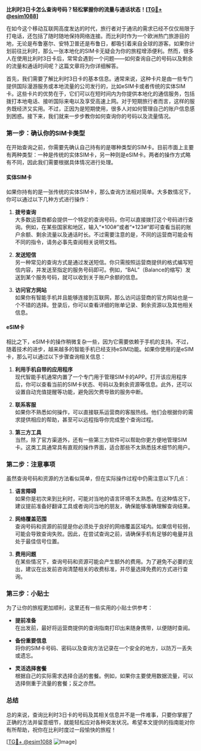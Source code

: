 **比利时3日卡怎么查询号码？轻松掌握你的流量与通话状态！[[TG💪+ @esim1088](https://t.me/s/esim1088)]**

在如今这个移动互联网高度发达的时代，旅行者对于通讯的需求已经不仅仅局限于打电话，还包括了随时随地保持网络连接。而比利时作为一个欧洲热门旅游目的地，无论是布鲁塞尔、安特卫普还是布鲁日，都吸引着来自全球的游客。如果你计划前往比利时，那么一张本地化的SIM卡无疑会为你的旅程增添便利。然而，很多人在使用比利时3日卡后，常常会遇到一个问题——如何查询自己的号码以及剩余的流量和通话时间呢？这篇文章将为你详细解答。

首先，我们需要了解比利时3日卡的基本信息。通常来说，这种卡片是由一些专门提供国际漫游服务或本地流量的公司发行的，比如eSIM卡或者传统的实体SIM卡。这些卡片的优势在于，它们可以在短时间内为你提供本地化的通信服务，包括拨打本地电话、接听国际来电以及享受高速上网。对于短期旅行者而言，这样的服务既经济又实用。不过，正因为是短期使用，很多人对如何管理自己的账户信息感到困惑。接下来，我们就来一步步教你如何查询你的号码以及流量情况。

### 第一步：确认你的SIM卡类型

在开始查询之前，你需要先确认自己持有的是哪种类型的SIM卡。目前市面上主要有两种类型：一种是传统的实体SIM卡，另一种则是eSIM卡。两者的操作方式略有不同，因此我们需要根据具体情况进行处理。

#### 实体SIM卡

如果你持有的是一张传统的实体SIM卡，那么查询方法相对简单。大多数情况下，你可以通过以下几种方式进行操作：

1. **拨号查询**  
   大多数运营商都会提供一个特定的查询号码，你可以直接拨打这个号码进行查询。例如，在某些国家和地区，输入“*100#”或者“*123#”即可查看当前的账户余额、剩余流量以及通话时长。不过需要注意的是，不同的运营商可能会有不同的指令，请务必事先查阅相关说明文档。

2. **发送短信**  
   另一种常见的查询方式是通过发送短信。你只需按照运营商提供的格式编写短信内容，并发送至指定的服务号码即可。例如，“BAL”（Balance的缩写）发送到某个服务号码，就可以收到关于账户余额的信息。

3. **访问官方网站**  
   如果你有智能手机并且能够连接到互联网，那么访问运营商的官方网站也是一个不错的选择。登录后，你可以查看详细的账单记录、剩余资源以及其他相关信息。

#### eSIM卡

相比之下，eSIM卡的操作稍微复杂一些，因为它需要依赖于手机的支持。不过，随着技术的进步，越来越多的智能手机已经支持eSIM功能。如果你使用的是eSIM卡，那么可以通过以下步骤查询相关信息：

1. **利用手机自带的应用程序**  
   现代智能手机通常内置了一个专门用于管理SIM卡的APP。打开该应用程序后，你可以查看当前的SIM卡状态、号码以及剩余资源等信息。此外，还可以设置自动充值提醒等功能，避免因欠费导致的服务中断。

2. **联系客服**  
   如果你不熟悉如何操作，可以直接联系运营商的客服热线。他们会根据你的需求提供相应的帮助，甚至可以远程指导你完成整个查询过程。

3. **第三方工具**  
   当然，除了官方渠道外，还有一些第三方软件可以帮助你更方便地管理SIM卡。这类工具通常具有直观的操作界面，适合那些不太熟悉技术细节的用户。

### 第二步：注意事项

虽然查询号码和资源的方法看似简单，但在实际操作过程中仍需注意以下几点：

1. **语言障碍**  
   如果你是初次来到比利时，可能对当地的语言环境不太熟悉。在这种情况下，建议提前准备好翻译工具或者询问当地的朋友，确保能够准确理解查询结果。

2. **网络覆盖范围**  
   查询号码和资源的前提是你必须处于良好的网络覆盖区域内。如果信号较弱，可能会导致查询失败。因此，在尝试查询之前，请确保手机有足够的电量并且处于最佳信号位置。

3. **费用问题**  
   在某些情况下，查询号码和资源可能会产生额外的费用。为了避免不必要的支出，建议在出发前咨询清楚相关的收费标准，并尽量选择免费的方式进行查询。

### 第三步：小贴士

为了让你的旅程更加顺利，这里还有一些实用的小贴士供参考：

- **提前准备**  
  在出发前，最好将运营商提供的查询指南打印出来随身携带，以便随时查阅。
  
- **备份重要信息**  
  将你的SIM卡号码、密码以及查询方法记录在一个安全的地方，以防万一丢失或遗忘。

- **灵活选择套餐**  
  根据自己的实际需求选择合适的套餐。例如，如果你主要使用数据流量，可以选择侧重于流量的套餐；反之亦然。

### 总结

总的来说，查询比利时3日卡的号码及其相关信息并不是一件难事，只要你掌握了正确的方法并留意细节，就能轻松应对各种突发状况。希望本文提供的指南能对你有所帮助，祝你在比利时度过一段愉快的旅程！

[[TG💪+ @esim1088](https://t.me/s/esim1088) ![Image](https://i.postimg.cc/4NQfJmqS/Snipaste-2025-05-13-00-14-12.png)]